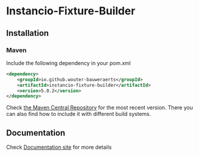 # Instancio-Fixture-Builder

## Installation

### Maven
Include the following dependency in your pom.xml
```xml
<dependency>
    <groupId>io.github.wouter-bauweraerts</groupId>
    <artifactId>instancio-fixture-builder</artifactId>
    <version>5.0.2</version>
</dependency>
```

Check [the Maven Central Repository](https://central.sonatype.com/artifact/io.github.wouter-bauweraerts/instancio-fixture-builder) for the most recent version.
There you can also find how to include it with different build systems.

## Documentation

Check [Documentation site](https://wouter-bauweraerts.github.io/instancio-fixture-builder/) for more details